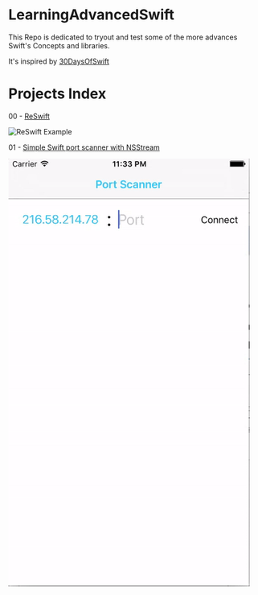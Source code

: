 # LearningAdvancedSwift

This Repo is dedicated to tryout and test some of the more advances Swift's Concepts and libraries.

It's inspired by [30DaysOfSwift](https://github.com/allenwong/30DaysofSwift)

# Projects Index

00 - [ReSwift](https://github.com/OrRon/LearningAdvancedSwift/tree/master/00-LearningReSwift)

![ReSwift Example](https://github.com/OrRon/LearningAdvancedSwift/raw/master/00-LearningReSwift/example.gif)

01 - [Simple Swift port scanner with NSStream](https://github.com/OrRon/LearningAdvancedSwift/tree/master/01-LearningNSStream)

![Simple Swift port scanner Example](https://github.com/OrRon/LearningAdvancedSwift/raw/master/01-LearningNSStream/example.gif)

